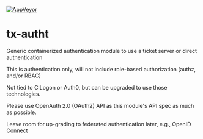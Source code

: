 [![AppVeyor](https://img.shields.io/docker/cloud/build/txscience/tx-autht?style=plastic)](https://hub.docker.com/repository/docker/txscience/tx-autht/builds)

# tx-autht
Generic containerized authentication module to use a ticket server or direct authentication

This is authentication only, will not include role-based authorization (authz, and/or RBAC)

Not tied to CILogon or Auth0, but can be upgraded to use those technologies.

Please use OpenAuth 2.0 (OAuth2) API as this module's API spec as much as possible.

Leave room for up-grading to federated authentication later, e.g., OpenID Connect
